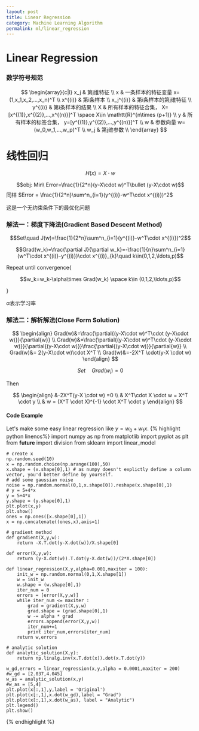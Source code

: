 ```yaml
---
layout: post
title: Linear Regression
category: Machine Learning Algorithm
permalink: ml/linear_regression
---
```


# Linear Regression

### 数学符号规范

$$
\begin{array}{c|l}
x_j &  第j维特征 \\
x & 一条样本的特征变量 x=(1,x_1,x_2,...,x_n)^T \\ 
x^{(i)} & 第i条样本 \\
x_j^{(i)} & 第i条样本的第j维特征 \\
y^{(i)} & 第i条样本的结果 \\
X & 所有样本的特征合集， X=[x^{(1)},x^{(2)},...,x^{(n)}]^T \space X\in \mathtt{R}^{n\times (p+1)} \\
y & 所有样本的标签合集， y=[y^{(1)},y^{(2)},...,y^{(n)}]^T \\
w & 参数向量 w=(w_0,w_1,...,w_p)^T \\
w_j & 第j维参数 \\
\end{array}
$$

# 线性回归

$$H(x) = X\cdot w$$

$$obj: Min\ Error=\frac{1}{2*n}(y-X\cdot w)^T\bullet (y-X\cdot w)$$
同样 $Error = \frac{1}{2*n}\sum^n_{i=1}(y^{(i)}-w^T\cdot x^{(i)})^2$

这是一个无约束条件下的最优化问题

### 解法一：梯度下降法(Gradient Based Descent Method)


$$Set\quad J(w)=\frac{1}{2*n}\sum^n_{i=1}(y^{(i)}-w^T\cdot x^{(i)})^2$$

$$Grad(w_k)=\frac{\partial J}{\partial w_k}=-\frac{1}{n}\sum^n_{i=1}(w^T\cdot x^{(i)}-y^{(i)})\cdot x^{(i)}_{k}\quad k\in(0,1,2,\ldots,p)$$



Repeat until convergence{

$$w_k=w_k-\alpha\times Grad(w_k) \space k\in (0,1,2,\ldots,p)$$
    
}

$\alpha$表示学习率

### 解法二：解析解法(Close Form Solution)

$$ 
\begin{align}
Grad(w)&=\frac{\partial{(y-X\cdot w)^T\cdot (y-X\cdot w)}}{\partial{w}} \\
Grad(w)&=\frac{\partial{(y-X\cdot w)^T\cdot (y-X\cdot w)}}{\partial{(y-X\cdot w)}}\frac{\partial{(y-X\cdot w)}}{\partial{w}} \\
Grad(w)&= 2(y-X\cdot w)\cdot X^T \\
Grad(w)&=-2X^T \cdot(y-X \cdot w) 
\end{align}
$$

$$Set\quad Grad(w_i)=0$$

Then

$$
\begin{align}
&-2X^T(y-X \cdot w) =0 \\
& X^T\cdot X \cdot w = X^T \cdot y \\
& w = (X^T \cdot X)^{-1} \cdot X^T \cdot y 
\end{align}
$$

#### Code Example

Let's make some easy linear regression like $y = w_0+w_1x$.
{% highlight python linenos%}
    import numpy as np
    from matplotlib import pyplot as plt
    from __future__ import division
    from sklearn import linear_model
    
    # create x
    np.random.seed(10)
    x = np.random.choice(np.arange(100),50)
    x.shape = (x.shape[0],1) # as numpy doesn't explictly define a column vector, you'd better define by yourself.
    # add some gaussian noise
    noise = np.random.normal(0,1,x.shape[0]).reshape(x.shape[0],1)
    # y = 5+4*x
    y = 5+4*x
    y.shape = (y.shape[0],1)
    plt.plot(x,y)
    plt.show()
    ones = np.ones([x.shape[0],1])
    x = np.concatenate((ones,x),axis=1)
    
    # gradient method
    def gradient(X,y,w):
        return -X.T.dot(y-X.dot(w))/X.shape[0]

    def error(X,y,w):
        return (y-X.dot(w)).T.dot(y-X.dot(w))/(2*X.shape[0])
    
    def linear_regression(X,y,alpha=0.001,maxiter = 100):
        init_w = np.random.normal(0,1,X.shape[1])
        w = init_w
        w.shape = (w.shape[0],1)
        iter_num = 0
        errors = [error(X,y,w)]
        while iter_num <= maxiter :
            grad = gradient(X,y,w)
            grad.shape = (grad.shape[0],1)
            w -= alpha * grad
            errors.append(error(X,y,w))
            iter_num+=1
            print iter_num,errors[iter_num]
        return w,errors
    
    # analytic solution
    def analytic_solution(X,y):
        return np.linalg.inv(x.T.dot(x)).dot(x.T.dot(y))
    
    w_gd,errors = linear_regression(x,y,alpha = 0.0001,maxiter = 200)
    #w_gd = [2.037,4.045]
    w_as = analytic_solution(x,y)
    #w_as = [5,4]
    plt.plot(x[:,1],y,label = 'Original')
    plt.plot(x[:,1],x.dot(w_gd),label = "Grad")
    plt.plot(x[:,1],x.dot(w_as), label = "Analytic")
    plt.legend()
    plt.show()
{% endhighlight %}
